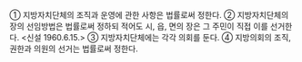 ① 지방자치단체의 조직과 운영에 관한 사항은 법률로써 정한다.
② 지방자치단체의 장의 선임방법은 법률로써 정하되 적어도 시, 읍, 면의 장은 그 주민이 직접 이를 선거한다. <신설 1960.6.15.>
③ 지방자치단체에는 각각 의회를 둔다.
④ 지방의회의 조직, 권한과 의원의 선거는 법률로써 정한다.
